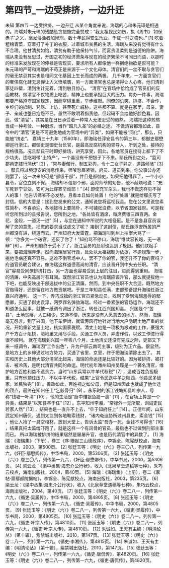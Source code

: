 # 第四节_一边受排挤，一边升迁

未知
第四节
一边受排挤，一边升迁
从某个角度来说，海瑞的心和朱元璋是相通的。海瑞对朱元璋的残酷惩贪措施完全赞成：“我太祖视民如伤，执《周书》‘如保赤子’之义，毫发侵渔者加惨刑。数十年民得安生乐业，千载一时之盛也。”
[1]
吃着粗粮青菜，穿着打了补丁的衣服，过着城市贫民的生活，海瑞从来没有觉得有什么不合理。他甘清贫如饴，清贫有助于他保持气节，而富贵温柔则是道德的陷阱。海瑞从来没有反思过，开国之初的经济萧条与现在的经济繁荣不可同日而语，以那时的标准来发放现在的俸禄是否现实，要求所有人都像他一样摒绝物欲是否可能？
朱元璋的严苛和海瑞的不苟正是来源于一个文化母体。清官们的一丝不取与贪官们的毫无禁忌其实也是相同文化基因上生长而成的两极。
几千年来，一方面贪官们的奢侈腐化肆无忌惮让人义愤填膺，另一方面清官也总是清得让人心疼。他们清到家徒四壁，清到生计无着，清到触目惊心。
“清官”在官场中恰恰成了官员们的反面教材。做清官不仅物质上吃苦，精神上也要承担巨大的压力。每办一件事，海瑞都要严格遵守国家规定，因而窒碍重重，举步维艰。同僚的讥笑、排挤、不合作，乡绅们的抵制、咒骂、上访，甚至死亡威胁，这些都不算。就是在家里，母亲、妻子、亲戚也整日抱怨不已，虽然不敢明着指责他，但起码不会给他好脸色看。因此，做“清官”，其实是在日日承受着一种常人无法忍受的煎熬。
海瑞把这种煎熬当成一种考验、一种磨炼，当作“超凡入圣”的必经之途。
不做清官都难如此，县令中的“清官”更是不可避免地成为官场中的“异类”，如果不能被“同化”，那么，只能被“挤走”。
嘉靖三十九年（1560年），即海瑞任淳安县令的第三年，都御史鄢懋卿巡行浙江。都御史是御史台长官，是最高反腐机构的领导人，所到之处，接待的规格很高。况且鄢氏平时即好排场，讲究享受，因此，各地官员在接待上都下了不少功夫。连吃喝带“土特产”，一个县没有千把银子下不来。鄢氏所到之处，“监司郡邑吏膝行蒲伏”
[2]
，“常与妻偕行，制五彩舆，令十二女子舁之，道路倾骇”
[3]
。
鄢氏将过境淳安的消息传来，师爷愁眉紧锁。府员、道员到来，你公事公办还则罢了，这一次来的可是“部级干部”，并且是都御史，如果把他得罪了，一个小小县令，官位立刻不保。
海瑞却不信那个邪，面对师爷的劝告，他不耐烦地说：“充军死罪宁甘受，安可为此穿窬举动耶！”
[4]
即使充军杀头，我也不做这样见不得人的事！
他告诉师爷不必发愁，且看本县如何处置！
他的“处置”就是给鄢氏写了封信。信的大意是：接到您发来的公文，通知说您将巡视我县。您在公文里说您素性简朴，不喜承迎，各地接待上要简朴，不可铺张浪费，以节省国家钱财。可是我听您所到过的县报告说，您所到之地，“各处皆有酒席，每席费银三四百两。金花、金段，一道汤一进”
[5]
，与您在通知中所说的大相径庭。是不是各县官员误解了您的意思，把您的要求当成虚文了呢？
接到了这封信，鄢氏连淳安所属的严州都没有进，绕道而去。严州知府大发雷霆，把海瑞叫到州上拍案大骂了一顿：“你多大一个破官，还反了你了！”知府骂不停口，海瑞“惟敛容长跽，无一语辩”
[6]
。
严州知府终于受不了了，浙江官员的忍耐也达到了极限。他们联起手来，要把海瑞弄走。然而海瑞居官行政，处处以太祖祖制为依据，不逾规矩一步，挑他毛病还真不容易。这难不倒官场中人。罢不了你的官，我还升不了你的官吗？府道官员联合建议，像海瑞这样道德高尚的清官，应该晋升到中央去任职。
“清官”容易受同僚排挤打击，另一方面也容易受到上层的注目，进而得到重用。
海瑞的清廉，中央高层时有耳闻。既然浙江官员也认为海瑞应该升官，那么就提拔他一下吧，也能反映出干部选拔中的公正清廉。然而，到中央任职不大合适，既然地方官做得好，还是留在地方做贡献吧。于是三年知县任满，吏部预备提升海瑞任浙江嘉兴府通判。
这一下，弄巧成拙的浙江官员紧急动员，找到了受到海瑞羞辱的鄢懋卿，买通了御史袁淳，网罗罪名弹劾海瑞。经过一番紧张的官场运作，海瑞还不知道怎么回事，就被一纸调令调出了浙江，转任江西兴国知县。
兴国是个“苦县”，土地贫瘠，人口稀少，交通不便，历来是没有人愿意去的地方。然而，海瑞毫无怨言。到了兴国，他下车伊始，就雷厉风行地针对当地大户隐瞒土地严重的状况，开始重新丈量土地，核实国家税赋。清丈土地是一项极为艰难的工作，豪强大户千方百计阻挠，暗地里又用尽手段，买通工作人员，弄虚作假，以致工作进行得很不顺利。
就在海瑞到兴国一年零八个月，土地清丈还没有完成之际，吏部又下来一纸调令，海瑞因“工作出色”，升为户部云南司主事，级别为正六品。很显然，是地方上的乡绅通过地方势力，买通了省里、京里，终于把海瑞清除出去了。
其实和历史上其他大部分清官比起来，海瑞的命运还是比较好的。因为被排挤、被打击、被冷落，是明代清官共同的命运。明代初年潍州知州吴履是一个著名清官，维护地方百姓利益不遗余力，当时“山东兵常以牛羊代秋税”
[7]
，造成百姓负担极重。只有他顶住压力，不以牛羊代税，结果“上官令民送牛羊之陕西，他县民多破家，潍民独完”
[8]
。善政如此，百姓视之如父母，但是知州因此也就成了他仕途的顶点，最终在知州任上“乞骸骨归”
[9]
。永乐时的浙江钱塘知县叶宗人，号称“钱塘一叶清”
[10]
，他的生活是“厨中惟银鱼腊一裹”
[11]
，在官场上算是一个异类，结果是“以知县卒于任”
[12]
。东平知州李湘，“常禄外一无所取，训诫吏民若家人然”
[13]
，结果也是一直升不上去，“卒于知府任上”
[14]
。正德年间，山东武定知州唐侃，遇到太监到各地勒索钱财，“诸内奄迫胁所过州县吏，索金钱”
[15]
，他让人抬了一具空棺材，放到大堂上，告诉太监“吾办一死，金钱不可得也”
[16]
，结果真把太监给吓跑了。就是这样一个有风骨的官员，最后也不过做到刑部主事而已。
所以海瑞被排挤的结果居然是屡屡升官，也是历代清官中的异数了。
[1]
海瑞：《海瑞集》（下册），卷三《序·赠赵三山德政序》，李锦全、陈宪猷校点，海南出版社，2003，第500页。
[2]
张廷玉等：《明史（六）》卷三〇八，列传第一九六，《奸臣·鄢懋卿传》，中华书局，2000，第5306页。
[3]
张廷玉等：《明史（六）》卷三〇八，列传第一九六，《奸臣·鄢懋卿传》，中华书局，2000，第5306页。
[4]
梁云龙：《梁中丞集·海忠介公行状》，收入《北泉草堂遗稿等七种》，朱巧云校点，海南出版社，2004，第40页。
[5]
海瑞：《海瑞集》（上册），卷二《禀帖·禀鄢都院揭帖》，李锦全、陈宪猷校点，海南出版社，2003，第235页。
[6]
梁云龙：《梁中丞集·海忠介公行状》，收入《北泉草堂遗稿等七种》，朱巧云校点，海南出版社，2004，第40页。
[7]
张廷玉等：《明史（六）》卷二八一，列传第一六九，《循吏·吴履传》，中华书局，2000，第4805页。
[8]
张廷玉等：《明史（六）》卷二八一，列传第一六九，《循吏·吴履传》，中华书局，2000，第4805页。
[9]
张廷玉等：《明史（六）》卷二八一，列传第一六九，《循吏·吴履传》，中华书局，2000，第4805页。
[10]
张廷玉等：《明史（六）》卷二八一，列传第一六九，《循吏·叶宗人传》，第4810页。
[11]
张廷玉等：《明史（六）》卷二八一，列传第一六九，《循吏·叶宗人传》，第4810页。
[12]
朱诚如、王天有主编：《明清论丛》（第十辑），紫禁城出版社，2010，第147页。
[13]
张廷玉等：《明史（六）》卷二八一，列传第一六九，《循吏·李湘传》，第4815页。
[14]
朱诚如、王天有主编：《明清论丛》（第十辑），紫禁城出版社，2010，第147页。
[15]
张廷玉等：《明史（六）》卷二八一，列传第一六九，《循吏·唐侃传》，第4820页。
[16]
张廷玉等：《明史（六）》卷二八一，列传第一六九，《循吏·唐侃传》，第4820页。
